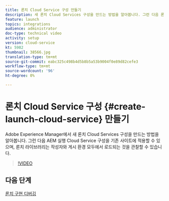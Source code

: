 ```yaml
---
title: 론치 Cloud Service 구성 만들기
description: 새 론치 Cloud Services 구성을 만드는 방법을 알아봅니다. 그런 다음 론치 Cloud Service 구성을 기존 사이트에 적용할 수 있으며 론치 라이브러리는 작성자와 게시 환경 모두에서 로드되는 것을 관찰할 수 있습니다.
feature: launch
topics: integrations
audience: administrator
doc-type: technical video
activity: setup
version: cloud-service
kt: 5982
thumbnail: 38566.jpg
translation-type: tm+mt
source-git-commit: eabc325c498b4d5b8b5a53b9004f0e89d82cefe3
workflow-type: tm+mt
source-wordcount: '96'
ht-degree: 0%

---
```



# 론치 Cloud Service 구성 {#create-launch-cloud-service} 만들기

Adobe Experience Manager에서 새 론치 Cloud Services 구성을 만드는 방법을 알아봅니다. 그런 다음 AEM 실행 Cloud Service 구성을 기존 사이트에 적용할 수 있으며, 론치 라이브러리는 작성자와 게시 환경 모두에서 로드되는 것을 관찰할 수 있습니다.

>[!VIDEO](https://video.tv.adobe.com/v/38566?quality=12&learn=on)

## 다음 단계

[론치 구현 디버깅](debug-launch-implementation.md)
